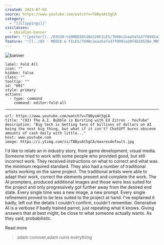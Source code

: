 ```yaml
---
created: 2024-07-03
source: https://www.youtube.com/watch?v=T8ByoAt5gCA
category:
  - "[[Clippings]]"
cssclasses:
  - obsidian-banner
poster: "![poster](../03%20-%20MEDIA%20&%20FILES/7b90c2eaa5a7a37f0991a20f4b24520e_MD5.jpg)"
feature: "![[../03 - MEDIA & FILES/7b90c2eaa5a7a37f0991a20f4b24520e_MD5.jpg]]"
---
```


![banner](../03%20-%20MEDIA%20&%20FILES/7b90c2eaa5a7a37f0991a20f4b24520e_MD5.jpg)

```meta-bind-button
label: Fold All
icon: ""
hidden: false
class: ""
tooltip: ""
id: "001"
style: primary
actions:
  - type: command
    command: editor:fold-all

```

***

```cardlink
url: https://www.youtube.com/watch?v=T8ByoAt5gCA
title: "(93) The A.I. Bubble is Bursting with Ed Zitron - YouTube"
description: "Big tech is betting tens of billions of dollars on AI being the next big thing, but what if it isn't? ChatGPT burns obscene amounts of cash daily with little..."
host: www.youtube.com
image: https://i.ytimg.com/vi/T8ByoAt5gCA/maxresdefault.jpg
```
I'd like to relate an in industry story, from game development, visual media. Someone tried to work with some people who provided good, but still incorrect work. They received instructions on what to correct and what was the minimum required standard. They also had a number of traditional artists working on the same project. The traditional artists were able to adapt their work, correct the elements present and complete the work. The AI prompters, produced additional images and those were less suited for the project and only progressively got further away from the desired end state. Every single time was a new image, a new prompt. Every single refinement proved to be less suited to the project at hand. I've explained it badly, left out the details I couldn't confirm, couldn't remember. Generative AI is a verbose if badly trained parrot, just repeating what it knows. Giving answers that at best might, be close to what someone actually wants. As they said, probabilistic.

Read more
> adam conover,adam ruins everything